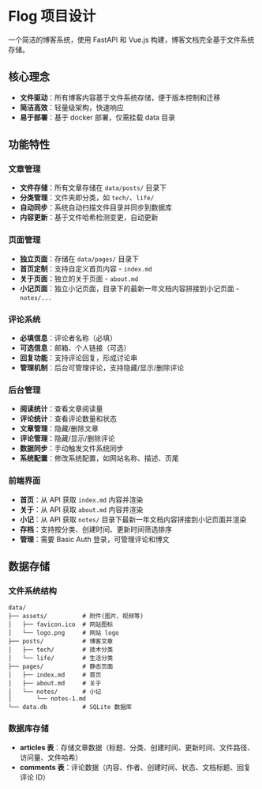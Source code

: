 # Flog 项目设计

一个简洁的博客系统，使用 FastAPI 和 Vue.js 构建，博客文档完全基于文件系统存储。

## 核心理念

- **文件驱动**：所有博客内容基于文件系统存储，便于版本控制和迁移
- **简洁高效**：轻量级架构，快速响应
- **易于部署**：基于 docker 部署，仅需挂载 data 目录

## 功能特性

### 文章管理

- **文件存储**：所有文章存储在 `data/posts/` 目录下
- **分类管理**：文件夹即分类，如 `tech/`、`life/`
- **自动同步**：系统自动扫描文件目录并同步到数据库
- **内容更新**：基于文件哈希检测变更，自动更新

### 页面管理

- **独立页面**：存储在 `data/pages/` 目录下
- **首页定制**：支持自定义首页内容 - `index.md`
- **关于页面**：独立的关于页面 - `about.md`
- **小记页面**：独立小记页面，目录下的最新一年文档内容拼接到小记页面 - `notes/...`

### 评论系统

- **必填信息**：评论者名称（必填）
- **可选信息**：邮箱、个人链接（可选）
- **回复功能**：支持评论回复，形成讨论串
- **管理机制**：后台可管理评论，支持隐藏/显示/删除评论

### 后台管理

- **阅读统计**：查看文章阅读量
- **评论统计**：查看评论数量和状态
- **文章管理**：隐藏/删除文章
- **评论管理**：隐藏/显示/删除评论
- **数据同步**：手动触发文件系统同步
- **系统配置**：修改系统配置，如网站名称、描述、页尾

### 前端界面

- **首页**：从 API 获取 `index.md` 内容并渲染
- **关于**：从 API 获取 `about.md` 内容并渲染
- **小记**：从 API 获取 `notes/` 目录下最新一年文档内容拼接到小记页面并渲染
- **存档**：支持按分类、创建时间、更新时间筛选排序
- **管理**：需要 Basic Auth 登录，可管理评论和博文

## 数据存储

### 文件系统结构

```
data/
├── assets/          # 附件(图片、视频等)
│   ├── favicon.ico  # 网站图标
│   └── logo.png     # 网站 logo
├── posts/           # 博客文章
│   ├── tech/        # 技术分类
│   └── life/        # 生活分类
├── pages/           # 静态页面
│   ├── index.md     # 首页
│   ├── about.md     # 关于
│   └── notes/       # 小记
│       └── notes-1.md
└── data.db          # SQLite 数据库
```

### 数据库存储

- **articles 表**：存储文章数据（标题、分类、创建时间、更新时间、文件路径、访问量、文件哈希）
- **comments 表**：评论数据（内容、作者、创建时间、状态、文档标题、回复评论 ID）
